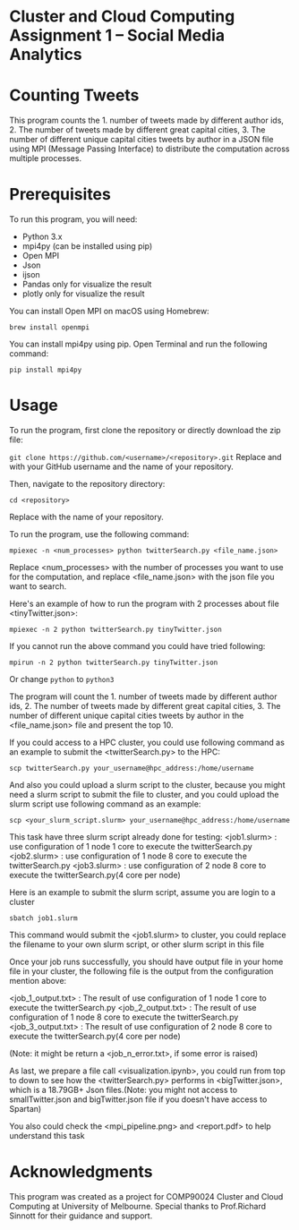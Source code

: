 # Cluster and Cloud Computing Assignment 1 – Social Media Analytics 

# Counting Tweets
This program counts the 1. number of tweets made by different author ids, 2. The number of tweets made by different great capital cities, 3. The number of different unique capital cities tweets by author in a JSON file using MPI (Message Passing Interface) to distribute the computation across multiple processes.

# Prerequisites
To run this program, you will need:

* Python 3.x
* mpi4py (can be installed using pip)
* Open MPI
* Json
* ijson
* Pandas only for visualize the result
* plotly only for visualize the result

You can install Open MPI on macOS using Homebrew:

```
brew install openmpi
```

You can install mpi4py using pip. Open Terminal and run the following command:

```
pip install mpi4py
```

# Usage
To run the program, first clone the repository or directly download the zip file:

`git clone https://github.com/<username>/<repository>.git`
Replace <username> and <repository> with your GitHub username and the name of your repository.

Then, navigate to the repository directory:

```cd <repository>```
    
Replace <repository> with the name of your repository.

To run the program, use the following command:

```mpiexec -n <num_processes> python twitterSearch.py <file_name.json>```

Replace <num_processes> with the number of processes you want to use for the computation,
and replace <file_name.json> with the json file you want to search.

Here's an example of how to run the program with 2 processes about file <tinyTwitter.json>:

```mpiexec -n 2 python twitterSearch.py tinyTwitter.json```

If you cannot run the above command you could have tried following:
    
```mpirun -n 2 python twitterSearch.py tinyTwitter.json```  

Or change ```python``` to ```python3```
    
The program will count the 1. number of tweets made by different author ids, 2. The number of tweets made by different great capital cities, 3. The number of different unique capital cities tweets by author in the <file_name.json> file and present the top 10.

If you could access to a HPC cluster, you could use following command as an example to submit the <twitterSearch.py> to the HPC:

```scp twitterSearch.py your_username@hpc_address:/home/username```

And also you could upload a slurm script to the cluster, because you might need a slurm script to submit the file to cluster, and you could upload the slurm script use following command as an example:
    
```scp <your_slurm_script.slurm> your_username@hpc_address:/home/username```
    
This task have three slurm script already done for testing:
<job1.slurm> : use configuration of 1 node 1 core to execute the twitterSearch.py
<job2.slurm> : use configuration of 1 node 8 core to execute the twitterSearch.py
<job3.slurm> : use configuration of 2 node 8 core to execute the twitterSearch.py(4 core per node) 

Here is an example to submit the slurm script, assume you are login to a cluster

```sbatch job1.slurm```

This command would submit the <job1.slurm> to cluster, you could replace the filename to your own slurm script, or other slurm script in this file
    
Once your job runs successfully, you should have output file in your home file in your cluster, the following file is the output from the configuration mention above:
    
<job_1_output.txt> : The result of use configuration of 1 node 1 core to execute the twitterSearch.py
<job_2_output.txt> : The result of use configuration of 1 node 8 core to execute the twitterSearch.py
<job_3_output.txt> : The result of use configuration of 2 node 8 core to execute the twitterSearch.py(4 core per node)  
    
(Note: it might be return a <job_n_error.txt>, if some error is raised)

As last, we prepare a file call <visualization.ipynb>, you could run from top to down to see how the <twitterSearch.py> performs in <bigTwitter.json>, which is a 18.79GB+ Json files.(Note: you might not access to smallTwitter.json and bigTwitter.json file if you doesn't have access to Spartan)
    
You also could check the <mpi_pipeline.png> and <report.pdf> to help understand this task
    
# Acknowledgments
This program was created as a project for COMP90024 Cluster and Cloud Computing at University of Melbourne. Special thanks to Prof.Richard Sinnott for their guidance and support.
